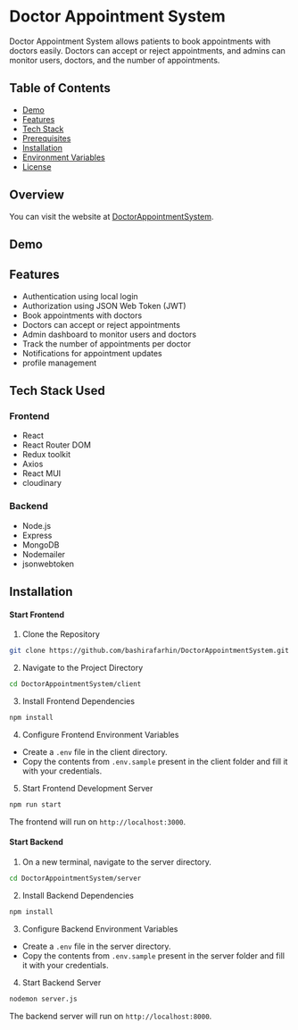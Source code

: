 # Doctor Appointment System

Doctor Appointment System allows patients to book appointments with doctors easily. Doctors can accept or reject appointments, and admins can monitor users, doctors, and the number of appointments.

## Table of Contents
- [Demo](#demo)
- [Features](#features)
- [Tech Stack](#tech-stack)
- [Prerequisites](#prerequisites)
- [Installation](#installation)
- [Environment Variables](#environment-variables)
- [License](#license)

## Overview
You can visit the website at  [DoctorAppointmentSystem](https://bookdoctorappointment-jv18.onrender.com/).

## Demo

## Features
- Authentication using local login
- Authorization using JSON Web Token (JWT)
- Book appointments with doctors
- Doctors can accept or reject appointments
- Admin dashboard to monitor users and doctors
- Track the number of appointments per doctor
- Notifications for appointment updates
- profile management

## Tech Stack Used
### Frontend
- React
- React Router DOM
- Redux toolkit
- Axios
- React MUI
- cloudinary

### Backend
- Node.js
- Express
- MongoDB
- Nodemailer
- jsonwebtoken
  
## Installation

#### Start Frontend
1. Clone the Repository
```bash
git clone https://github.com/bashirafarhin/DoctorAppointmentSystem.git
```

2. Navigate to the Project Directory
```bash
cd DoctorAppointmentSystem/client
```
3. Install Frontend Dependencies
```bash
npm install
```

4. Configure Frontend Environment Variables
- Create a `.env` file in the client directory.
- Copy the contents from `.env.sample` present in the client folder and fill it with your credentials.

5. Start Frontend Development Server
```bash
npm run start
```
The frontend will run on `http://localhost:3000`.

#### Start Backend

1. On a new terminal, navigate to the server directory.
```bash
cd DoctorAppointmentSystem/server
```

2. Install Backend Dependencies
```bash
npm install
```

3. Configure Backend Environment Variables
- Create a `.env` file in the server directory.
- Copy the contents from `.env.sample` present in the server folder and fill it with your credentials.

4. Start Backend Server
```bash
nodemon server.js
```
The backend server will run on `http://localhost:8000`.
